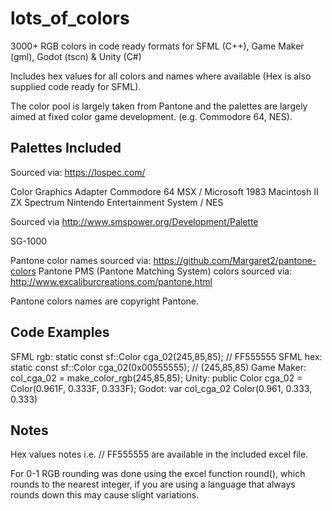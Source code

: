 # lots_of_colors

3000+ RGB colors in code ready formats for SFML (C++), Game Maker (gml), Godot (tscn) &amp; Unity (C#)

Includes hex values for all colors and names where available (Hex is also supplied code ready for SFML).

The color pool is largely taken from Pantone and the palettes are largely aimed at fixed color game development. (e.g. Commodore 64, NES).

## Palettes Included

Sourced via: https://lospec.com/

  Color Graphics Adapter
  Commodore 64
  MSX / Microsoft 1983
  Macintosh II
  ZX Spectrum
  Nintendo Entertainment System / NES

Sourced via http://www.smspower.org/Development/Palette

  SG-1000
 
Pantone color names sourced via:  https://github.com/Margaret2/pantone-colors
Pantone PMS (Pantone Matching System) colors sourced via: http://www.excaliburcreations.com/pantone.html

Pantone colors names are copyright Pantone.

## Code Examples

SFML rgb:       static const sf::Color cga_02(245,85,85); // FF555555
SFML hex:       static const sf::Color cga_02(0x00555555); // (245,85,85)
Game Maker:     col_cga_02 = make_color_rgb(245,85,85);
Unity:          public Color cga_02 = Color(0.961F, 0.333F, 0.333F);
Godot:          var col_cga_02 Color(0.961, 0.333, 0.333)

## Notes

Hex values notes i.e. // FF555555 are available in the included excel file.

For 0-1 RGB rounding was done using the excel function round(), which rounds to the nearest integer, if you are using a language that always rounds down this may cause slight variations. 
